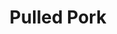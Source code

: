 ---
title: 'Pulled Pork'
description: This is good!
thumbnail: /img/pulled-pork.jpg
thumbnail_alt: Pulled Pork
servings: 6
prep_time: 15
cook_time: 300
cooks_note: Pay close attention, this recipe is unfinished
ingredients:
    - qty: 1
      unit: hunk
      name: Pork Tenderloin
    - qty: 1
      unit: cup
      name: Ketchup
    - qty: 2.5
      unit: tbsp.
      name: Brown Sugar
    - qty: 2.5
      unit: tbsp.
      name: Apple Cider Vinegar
    - qty: 2
      unit: cups
      name: Apple Juice
    - qty: 1.5
      unit: tbsp.
      name: Wocestershire Sauce
    - qty: 1
      unit: tbsp.
      name: Spicy Mustard
    - qty: 1.5
      unit: tsp.
      name: Cumin
    - qty: 1
      unit: tbsp.
      name: Chili Powder
    - qty: 1
      unit: tsp.
      name: Garlic Powder
    - qty: 1
      unit: tsp.
      name: Onion Powder
    - qty: 6
      unit: 
      name: Kaiser Rolls
      modifier: split
      
directions:
    - In a bowl combine the Cumin, Chili Powder, Onion Powder, Garlic Powder, and half of the Brown Sugar. Cut the Pork Tenderloin in half, then cover the pork completely with the dry rub.
    - Sear the pork in a Dutch Oven and make sure to sear each side of the meat. Add the Apple Juice then cover and place in the oven for 3 hours. Then remove the lid and put back in the oven for another 2 hours or until it is fork tender.
    - Transfer the meat out of the pot to rest and into the drippings mix the Ketchup, Spicy Mustard, Worcestershire Sauce, Apple Cider Vinegar and the rest of the Brown Sugar and simmer over medium-high heat. While that is going you can shred the pork and return it to the pot after the sauce has thickened. Serve on Kaiser Rolls.


---